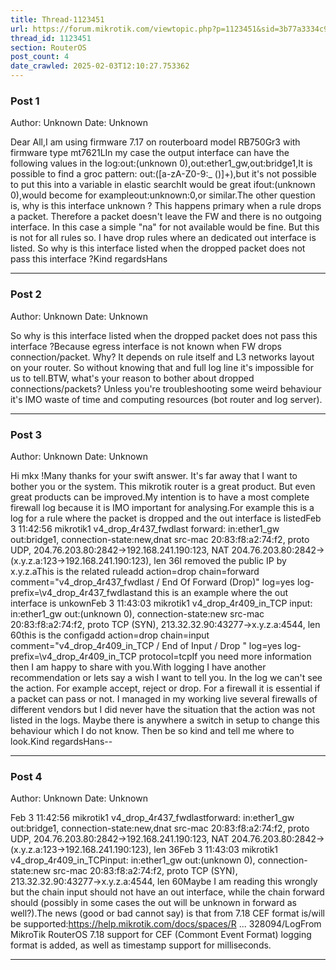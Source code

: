 ```yaml
---
title: Thread-1123451
url: https://forum.mikrotik.com/viewtopic.php?p=1123451&sid=3b77a3334c914448dbbc02bfdff4c3aa#p1123451
thread_id: 1123451
section: RouterOS
post_count: 4
date_crawled: 2025-02-03T12:10:27.753362
---
```


### Post 1
Author: Unknown
Date: Unknown

Dear All,I am using firmware 7.17 on routerboard model RB750Gr3 with firmware type mt7621LIn my case the output interface can have the following values in the log:out:(unknown 0),out:ether1_gw,out:bridge1,It is possible to find a groc pattern: out:([a-zA-Z0-9:_ ()]+),but it's not possible to put this into a variable in elastic searchIt would be great ifout:(unknown 0),would become for exampleout:unknown:0,or similar.The other question is, why is this interface unknown ?  This happens primary when a rule drops a packet. Therefore a packet doesn't leave the FW and there is no outgoing interface. In this case a simple "na" for not available would be fine. But this is not for all rules so. I have drop rules where an dedicated out interface is listed. So why is this interface listed when the dropped packet does not pass this interface ?Kind regardsHans

---
### Post 2
Author: Unknown
Date: Unknown

So why is this interface listed when the dropped packet does not pass this interface ?Because egress interface is not known when FW drops connection/packet. Why? It depends on rule itself and L3 networks layout on your router. So without knowing that and full log line it's impossible for us to tell.BTW, what's your reason to bother about dropped connections/packets? Unless you're troubleshooting some weird behaviour it's IMO waste of time and computing resources (bot router and log server).

---
### Post 3
Author: Unknown
Date: Unknown

Hi mkx !Many thanks for your swift answer. It's far away that I want to bother you or the system. This mikrotik router is a great product. But even great products can be improved.My intention is to have a most complete firewall log because it is IMO important for analysing.For example this is a log for a rule where the packet is dropped and the out interface is listedFeb  3 11:42:56 mikrotik1 v4_drop_4r437_fwdlast forward: in:ether1_gw out:bridge1, connection-state:new,dnat src-mac 20:83:f8:a2:74:f2, proto UDP, 204.76.203.80:2842->192.168.241.190:123, NAT 204.76.203.80:2842->(x.y.z.a:123->192.168.241.190:123), len 36I removed the public IP by x.y.z.aThis is the related ruleadd action=drop chain=forward comment=\"v4_drop_4r437_fwdlast / End Of Forward (Drop)" log=yes log-prefix=\v4_drop_4r437_fwdlastand this is an example where the out interface is unkownFeb  3 11:43:03 mikrotik1 v4_drop_4r409_in_TCP input: in:ether1_gw out:(unknown 0), connection-state:new src-mac 20:83:f8:a2:74:f2, proto TCP (SYN), 213.32.32.90:43277->x.y.z.a:4544, len 60this is the configadd action=drop chain=input comment=\"v4_drop_4r409_in_TCP / End of Input / Drop " log=yes log-prefix=\v4_drop_4r409_in_TCP protocol=tcpIf you need more information then I am happy to share with you.With logging I have another recommendation or lets say a wish I want to tell you. In the log we can't see the action. For example accept, reject or drop. For a firewall it is essential if a packet can pass or not. I managed in my working live several firewalls of different vendors but I did never have the situation that the action was not listed in the logs. Maybe there is anywhere a switch in setup to change this behaviour which I do not know. Then be so kind and tell me where to look.Kind regardsHans--

---
### Post 4
Author: Unknown
Date: Unknown

Feb 3 11:42:56 mikrotik1 v4_drop_4r437_fwdlastforward: in:ether1_gw out:bridge1, connection-state:new,dnat src-mac 20:83:f8:a2:74:f2, proto UDP, 204.76.203.80:2842->192.168.241.190:123, NAT 204.76.203.80:2842->(x.y.z.a:123->192.168.241.190:123), len 36Feb 3 11:43:03 mikrotik1 v4_drop_4r409_in_TCPinput: in:ether1_gw out:(unknown 0), connection-state:new src-mac 20:83:f8:a2:74:f2, proto TCP (SYN), 213.32.32.90:43277->x.y.z.a:4544, len 60Maybe I am reading this wrongly but the chain input should not have an out interface, while the chain forward should (possibly in some cases the out will be unknown in forward as well?).The news (good or bad cannot say) is that from 7.18 CEF format is/will be supported:https://help.mikrotik.com/docs/spaces/R ... 328094/LogFrom MikroTik RouterOS 7.18 support for CEF (Commont Event Format) logging format is added, as well as timestamp support for milliseconds.

---
